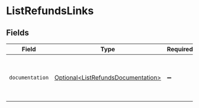 # ListRefundsLinks


## Fields

| Field                                                                                  | Type                                                                                   | Required                                                                               | Description                                                                            |
| -------------------------------------------------------------------------------------- | -------------------------------------------------------------------------------------- | -------------------------------------------------------------------------------------- | -------------------------------------------------------------------------------------- |
| `documentation`                                                                        | [Optional\<ListRefundsDocumentation>](../../models/errors/ListRefundsDocumentation.md) | :heavy_minus_sign:                                                                     | The URL to the generic Mollie API error handling guide.                                |